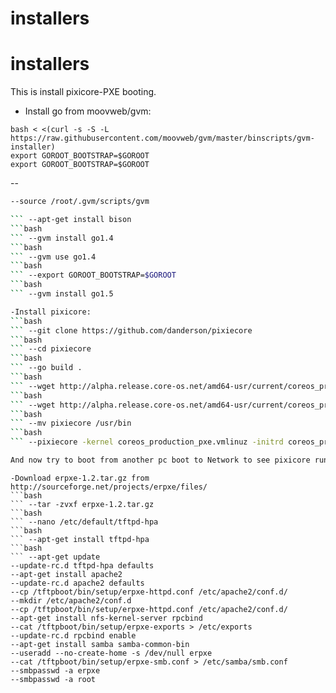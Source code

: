 # installers
# installers


This is install pixicore-PXE booting.
- Install go from moovweb/gvm:
```
bash < <(curl -s -S -L https://raw.githubusercontent.com/moovweb/gvm/master/binscripts/gvm-installer)
export GOROOT_BOOTSTRAP=$GOROOT
export GOROOT_BOOTSTRAP=$GOROOT
``` 
--
```bash
--source /root/.gvm/scripts/gvm
``` 
```bash
``` --apt-get install bison
```bash
``` --gvm install go1.4
```bash
``` --gvm use go1.4
```bash
``` --export GOROOT_BOOTSTRAP=$GOROOT
```bash
``` --gvm install go1.5

-Install pixicore:
```bash
``` --git clone https://github.com/danderson/pixiecore
```bash
``` --cd pixiecore
```bash
``` --go build .
```bash
``` --wget http://alpha.release.core-os.net/amd64-usr/current/coreos_production_pxe.vmlinuz
```bash
``` --wget http://alpha.release.core-os.net/amd64-usr/current/coreos_production_pxe_image.cpio.gz
```bash
``` --mv pixiecore /usr/bin
```bash
``` --pixiecore -kernel coreos_production_pxe.vmlinuz -initrd coreos_production_pxe_image.cpio.gz --cmdline coreos.autologin

And now try to boot from another pc boot to Network to see pixicore run.

```
``` --mkdir /tftpboot
-Download erpxe-1.2.tar.gz from http://sourceforge.net/projects/erpxe/files/ 
```bash
``` --tar -zvxf erpxe-1.2.tar.gz
```bash
``` --nano /etc/default/tftpd-hpa
```bash
``` --apt-get install tftpd-hpa
```bash
``` --apt-get update
--update-rc.d tftpd-hpa defaults
--apt-get install apache2
--update-rc.d apache2 defaults
--cp /tftpboot/bin/setup/erpxe-httpd.conf /etc/apache2/conf.d/
--mkdir /etc/apache2/conf.d
--cp /tftpboot/bin/setup/erpxe-httpd.conf /etc/apache2/conf.d/
--apt-get install nfs-kernel-server rpcbind
--cat /tftpboot/bin/setup/erpxe-exports > /etc/exports
--update-rc.d rpcbind enable
--apt-get install samba samba-common-bin
--useradd --no-create-home -s /dev/null erpxe
--cat /tftpboot/bin/setup/erpxe-smb.conf > /etc/samba/smb.conf
--smbpasswd -a erpxe
--smbpasswd -a root

